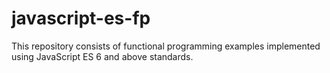 # javascript-es-fp
This repository consists of functional programming examples implemented using JavaScript ES 6 and above standards.
